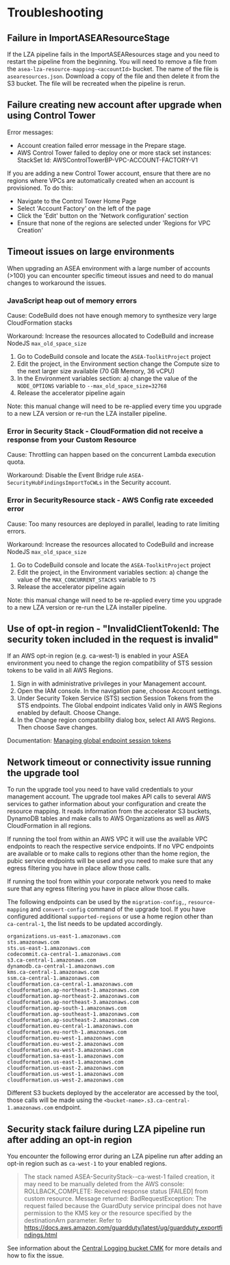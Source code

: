 # Troubleshooting

## Failure in ImportASEAResourceStage

If the LZA pipeline fails in the ImportASEAResources stage and you need to restart the pipeline from the beginning. You will need to remove a file from the `asea-lza-resource-mapping-<accountId>` bucket. The name of the file is `asearesources.json`. Download a copy of the file and then delete it from the S3 bucket. The file will be recreated when the pipeline is rerun.

## Failure creating new account after upgrade when using Control Tower

Error messages:

- Account creation failed error message in the Prepare stage.
- AWS Control Tower failed to deploy one or more stack set instances: StackSet Id: AWSControlTowerBP-VPC-ACCOUNT-FACTORY-V1

If you are adding a new Control Tower account, ensure that there are no regions where VPCs are automatically created when an account is provisioned. To do this:

- Navigate to the Control Tower Home Page
- Select 'Account Factory' on the left of the page
- Click the 'Edit' button on the 'Network configuration' section
- Ensure that none of the regions are selected under 'Regions for VPC Creation'

## Timeout issues on large environments

When upgrading an ASEA environment with a large number of accounts (>100) you can encounter specific timeout issues and need to do manual changes to workaround the issues.

### JavaScript heap out of memory errors
Cause: CodeBuild does not have enough memory to synthesize very large CloudFormation stacks

Workaround: Increase the resources allocated to CodeBuild and increase NodeJS `max_old_space_size`
1. Go to CodeBuild console and locate the `ASEA-ToolkitProject` project
2. Edit the project, in the Environment section change the Compute size to the next larger size available (70 GB Memory, 36 vCPU)
3. In the Environment variables section:
  a) change the value of the `NODE_OPTIONS` variable to `--max_old_space_size=32768`
4. Release the accelerator pipeline again

Note: this manual change will need to be re-applied every time you upgrade to a new LZA version or re-run the LZA installer pipeline.

### Error in Security Stack - CloudFormation did not receive a response from your Custom Resource
Cause: Throttling can happen based on the concurrent Lambda execution quota.

Workaround: Disable the Event Bridge rule `ASEA-SecurityHubFindingsImportToCWLs` in the Security account. 

### Error in SecurityResource stack - AWS Config rate exceeded error
Cause: Too many resources are deployed in parallel, leading to rate limiting errors.

Workaround: Increase the resources allocated to CodeBuild and increase NodeJS `max_old_space_size`
1. Go to CodeBuild console and locate the `ASEA-ToolkitProject` project
2. Edit the project, in the Environment variables section:
  a) change the value of the `MAX_CONCURRENT_STACKS` variable to `75`
3. Release the accelerator pipeline again

Note: this manual change will need to be re-applied every time you upgrade to a new LZA version or re-run the LZA installer pipeline.

## Use of opt-in region - "InvalidClientTokenId: The security token included in the request is invalid"
If an AWS opt-in region (e.g. ca-west-1) is enabled in your ASEA environment you need to change the region compatibility of STS session tokens to be valid in all AWS Regions.

1. Sign in with administrative privileges in your Management account.
2. Open the IAM console. In the navigation pane, choose Account settings.
3. Under Security Token Service (STS) section Session Tokens from the STS endpoints. The Global endpoint indicates Valid only in AWS Regions enabled by default. Choose Change.
4. In the Change region compatibility dialog box, select All AWS Regions. Then choose Save changes.


Documentation: [Managing global endpoint session tokens](https://docs.aws.amazon.com/IAM/latest/UserGuide/id_credentials_temp_enable-regions.html#sts-regions-manage-tokens)

## Network timeout or connectivity issue running the upgrade tool
To run the upgrade tool you need to have valid credentials to your management account. The upgrade tool makes API calls to several AWS services to gather information about your configuration and create the resource mapping. It reads information from the accelerator S3 buckets, DynamoDB tables and make calls to AWS Organizations as well as AWS CloudFormation in all regions.

If running the tool from within an AWS VPC it will use the available VPC endpoints to reach the respective service endpoints. If no VPC endpoints are available or to make calls to regions other than the home region, the pubic service endpoints will be used and you need to make sure that any egress filtering you have in place allow those calls.

If running the tool from within your corporate network you need to make sure that any egress filtering you have in place allow those calls.

The following endpoints can be used by the `migration-config,`, `resource-mapping` and `convert-config` command of the upgrade tool.  If you have configured additional `supported-regions` or use a home region other than `ca-central-1`, the list needs to be updated accordingly.

```
organizations.us-east-1.amazonaws.com
sts.amazonaws.com
sts.us-east-1.amazonaws.com
codecommit.ca-central-1.amazonaws.com
s3.ca-central-1.amazonaws.com
dynamodb.ca-central-1.amazonaws.com
kms.ca-central-1.amazonaws.com
ssm.ca-central-1.amazonaws.com
cloudformation.ca-central-1.amazonaws.com
cloudformation.ap-northeast-1.amazonaws.com
cloudformation.ap-northeast-2.amazonaws.com
cloudformation.ap-northeast-3.amazonaws.com
cloudformation.ap-south-1.amazonaws.com
cloudformation.ap-southeast-1.amazonaws.com
cloudformation.ap-southeast-2.amazonaws.com
cloudformation.eu-central-1.amazonaws.com
cloudformation.eu-north-1.amazonaws.com
cloudformation.eu-west-1.amazonaws.com
cloudformation.eu-west-2.amazonaws.com
cloudformation.eu-west-3.amazonaws.com
cloudformation.sa-east-1.amazonaws.com
cloudformation.us-east-1.amazonaws.com
cloudformation.us-east-2.amazonaws.com
cloudformation.us-west-1.amazonaws.com
cloudformation.us-west-2.amazonaws.com
```

Different S3 buckets deployed by the accelerator are accessed by the tool, those calls will be made using the `<bucket-name>.s3.ca-central-1.amazonaws.com` endpoint.

## Security stack failure during LZA pipeline run after adding an opt-in region
You encounter the following error during an LZA pipeline run after adding an opt-in region such as `ca-west-1` to your enabled regions.

> The stack named ASEA-SecurityStack-<account>-ca-west-1 failed creation, it may need to be manually deleted from the AWS console: ROLLBACK_COMPLETE: Received response status [FAILED] from custom resource. Message returned: BadRequestException: The request failed because the GuardDuty service principal does not have permission to the KMS key or the resource specified by the destinationArn parameter. Refer to https://docs.aws.amazon.com/guardduty/latest/ug/guardduty_exportfindings.html

See information about the [Central Logging bucket CMK](./comparison/kms.md#central-logging-bucket) for more details and how to fix the issue.